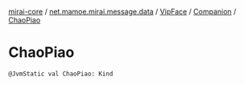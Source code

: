 [mirai-core](../../../index.md) / [net.mamoe.mirai.message.data](../../index.md) / [VipFace](../index.md) / [Companion](index.md) / [ChaoPiao](./-chao-piao.md)

# ChaoPiao

`@JvmStatic val ChaoPiao: Kind`